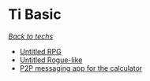 # Ti Basic
*[Back to techs](./Techs.md)*

- [Untitled RPG](../Games/TiRpg.md)
- [Untitled Rogue-like](../Games/TiRogue.md)
- [P2P messaging app for the calculator](../Apps/TiMessaging.md)